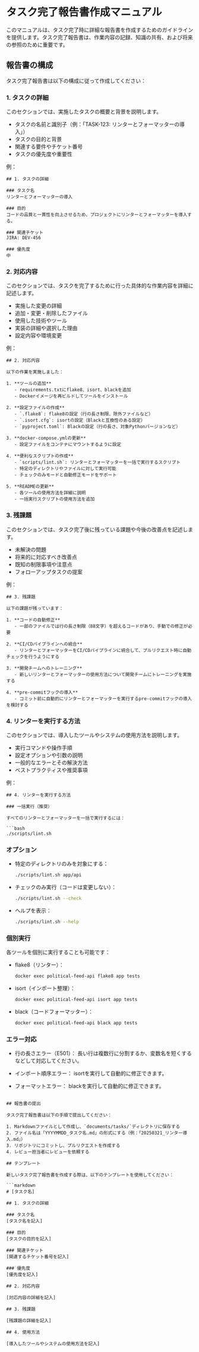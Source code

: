 # タスク完了報告書作成マニュアル

このマニュアルは、タスク完了時に詳細な報告書を作成するためのガイドラインを提供します。タスク完了報告書は、作業内容の記録、知識の共有、および将来の参照のために重要です。

## 報告書の構成

タスク完了報告書は以下の構成に従って作成してください：

### 1. タスクの詳細

このセクションでは、実施したタスクの概要と背景を説明します。

- タスクの名前と識別子（例：「TASK-123: リンターとフォーマッターの導入」）
- タスクの目的と背景
- 関連する要件やチケット番号
- タスクの優先度や重要性

例：
```
## 1. タスクの詳細

### タスク名
リンターとフォーマッターの導入

### 目的
コードの品質と一貫性を向上させるため、プロジェクトにリンターとフォーマッターを導入する。

### 関連チケット
JIRA: DEV-456

### 優先度
中
```

### 2. 対応内容

このセクションでは、タスクを完了するために行った具体的な作業内容を詳細に記述します。

- 実施した変更の詳細
- 追加・変更・削除したファイル
- 使用した技術やツール
- 実装の詳細や選択した理由
- 設定内容や環境変更

例：
```
## 2. 対応内容

以下の作業を実施しました：

1. **ツールの追加**
   - requirements.txtにflake8、isort、blackを追加
   - Dockerイメージを再ビルドしてツールをインストール

2. **設定ファイルの作成**
   - `.flake8`: flake8の設定（行の長さ制限、除外ファイルなど）
   - `.isort.cfg`: isortの設定（Blackと互換性のある設定）
   - `pyproject.toml`: Blackの設定（行の長さ、対象Pythonバージョンなど）

3. **docker-compose.ymlの更新**
   - 設定ファイルをコンテナにマウントするように設定

4. **便利なスクリプトの作成**
   - `scripts/lint.sh`: リンターとフォーマッターを一括で実行するスクリプト
   - 特定のディレクトリやファイルに対して実行可能
   - チェックのみモードと自動修正モードをサポート

5. **READMEの更新**
   - 各ツールの使用方法を詳細に説明
   - 一括実行スクリプトの使用方法を追加
```

### 3. 残課題

このセクションでは、タスク完了後に残っている課題や今後の改善点を記述します。

- 未解決の問題
- 将来的に対応すべき改善点
- 既知の制限事項や注意点
- フォローアップタスクの提案

例：
```
## 3. 残課題

以下の課題が残っています：

1. **コードの自動修正**
   - 一部のファイルでは行の長さ制限（88文字）を超えるコードがあり、手動での修正が必要

2. **CI/CDパイプラインへの統合**
   - リンターとフォーマッターをCI/CDパイプラインに統合して、プルリクエスト時に自動チェックを行うようにする

3. **開発チームへのトレーニング**
   - 新しいリンターとフォーマッターの使用方法について開発チームにトレーニングを実施する

4. **pre-commitフックの導入**
   - コミット前に自動的にリンターとフォーマッターを実行するpre-commitフックの導入を検討する
```

### 4. リンターを実行する方法

このセクションでは、導入したツールやシステムの使用方法を説明します。

- 実行コマンドや操作手順
- 設定オプションや引数の説明
- 一般的なエラーとその解決方法
- ベストプラクティスや推奨事項

例：
```
## 4. リンターを実行する方法

### 一括実行（推奨）

すべてのリンターとフォーマッターを一括で実行するには：

```bash
./scripts/lint.sh
```

### オプション

- 特定のディレクトリのみを対象にする：
  ```bash
  ./scripts/lint.sh app/api
  ```

- チェックのみ実行（コードは変更しない）：
  ```bash
  ./scripts/lint.sh --check
  ```

- ヘルプを表示：
  ```bash
  ./scripts/lint.sh --help
  ```

### 個別実行

各ツールを個別に実行することも可能です：

- flake8（リンター）：
  ```bash
  docker exec political-feed-api flake8 app tests
  ```

- isort（インポート整理）：
  ```bash
  docker exec political-feed-api isort app tests
  ```

- black（コードフォーマッター）：
  ```bash
  docker exec political-feed-api black app tests
  ```

### エラー対応

- 行の長さエラー（E501）：
  長い行は複数行に分割するか、変数名を短くするなどして対応してください。

- インポート順序エラー：
  isortを実行して自動的に修正できます。

- フォーマットエラー：
  blackを実行して自動的に修正できます。
```

## 報告書の提出

タスク完了報告書は以下の手順で提出してください：

1. Markdownファイルとして作成し、`documents/tasks/`ディレクトリに保存する
2. ファイル名は「YYYYMMDD_タスク名.md」の形式にする（例：「20250321_リンター導入.md」）
3. リポジトリにコミットし、プルリクエストを作成する
4. レビュー担当者にレビューを依頼する

## テンプレート

新しいタスク完了報告書を作成する際は、以下のテンプレートを使用してください：

```markdown
# [タスク名]

## 1. タスクの詳細

### タスク名
[タスク名を記入]

### 目的
[タスクの目的を記入]

### 関連チケット
[関連するチケット番号を記入]

### 優先度
[優先度を記入]

## 2. 対応内容

[対応内容の詳細を記入]

## 3. 残課題

[残課題の詳細を記入]

## 4. 使用方法

[導入したツールやシステムの使用方法を記入]
